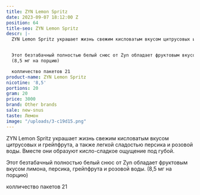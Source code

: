 ```yaml
---
title: ZYN Lemon Spritz
date: 2023-09-07 18:12:00 Z
position: 64
title-seo: ZYN Lemon Spritz
descr: |-
  ZYN Lemon Spritz украшает жизнь свежим кисловатым вкусом цитрусовых и грейпфрута, а также легкой сладостью персика и розовой воды. Вместе они образуют кисло-сладкое ощущение под губой.


  Этот безтабачный полностью белый снюс от Zyn обладает фруктовым вкусом лимона, персика, грейпфрута и розовой воды.
  (8,5 мг на порцию)

  колличество пакетов 21
product-name: ZYN Lemon Spritz
nicotine: '8,5'
portions: 20
gram: 20
price: 3000
brand: Other brands
sale: new-snus
taste: Лемон
image: "/uploads/3-c19d15.png"
---
```


ZYN Lemon Spritz украшает жизнь свежим кисловатым вкусом цитрусовых и грейпфрута, а также легкой сладостью персика и розовой воды. Вместе они образуют кисло-сладкое ощущение под губой.


Этот безтабачный полностью белый снюс от Zyn обладает фруктовым вкусом лимона, персика, грейпфрута и розовой воды.
(8,5 мг на порцию)

колличество пакетов 21